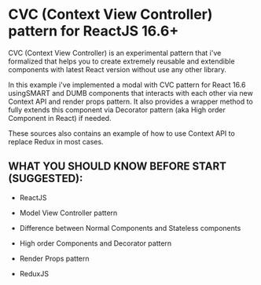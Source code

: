 # CVC (Context View Controller) pattern for ReactJS 16.6+

CVC (Context View Controller) is an experimental pattern that i've formalized that helps you to create 
extremely reusable and extendible components with latest React version without use any other library. 

In this example i've implemented a modal with CVC pattern for React 16.6 usingSMART and DUMB components 
that interacts with each other via new Context API and render props pattern.
It also provides a wrapper method to fully extends this component via Decorator pattern 
(aka High order Component in React) if needed.

These sources also contains an example of how to use Context API to replace Redux in most cases.

## WHAT YOU SHOULD KNOW BEFORE START (SUGGESTED):
 
 * ReactJS
 
 * Model View Controller pattern

 * Difference between Normal Components and Stateless components

 * High order Components and Decorator pattern

 * Render Props pattern

 * ReduxJS

